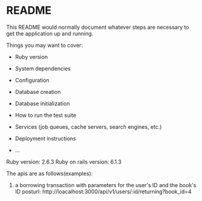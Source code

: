 # README

This README would normally document whatever steps are necessary to get the
application up and running.

Things you may want to cover:

* Ruby version

* System dependencies

* Configuration

* Database creation

* Database initialization

* How to run the test suite

* Services (job queues, cache servers, search engines, etc.)

* Deployment instructions

* ...

Ruby version: 2.6.3
Ruby on rails version: 6.1.3



The apis are as follows(examples):

1. a borrowing transaction with parameters for the user's ID and the book's ID
   posturl: http://loacalhost:3000/api/v1/users/:id/returning?book_id=4

